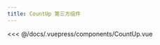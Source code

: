 ```yaml
---
title: CountUp 第三方组件
---
```

<CountUp :endVal="2020" />

<<< @/docs/.vuepress/components/CountUp.vue